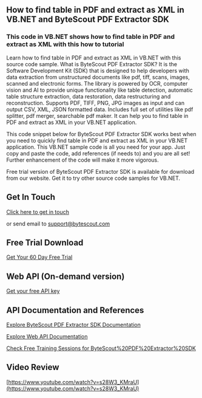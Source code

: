 ## How to find table in PDF and extract as XML in VB.NET and ByteScout PDF Extractor SDK

### This code in VB.NET shows how to find table in PDF and extract as XML with this how to tutorial

Learn how to find table in PDF and extract as XML in VB.NET with this source code sample. What is ByteScout PDF Extractor SDK? It is the Software Development Kit (SDK) that is designed to help developers with data extraction from unstructured documents like pdf, tiff, scans, images, scanned and electronic forms. The library is powered by OCR, computer vision and AI to provide unique functionality like table detection, automatic table structure extraction, data restoration, data restructuring and reconstruction. Supports PDF, TIFF, PNG, JPG images as input and can output CSV, XML, JSON formatted data. Includes full set of utilities like pdf splitter, pdf merger, searchable pdf maker. It can help you to find table in PDF and extract as XML in your VB.NET application.

This code snippet below for ByteScout PDF Extractor SDK works best when you need to quickly find table in PDF and extract as XML in your VB.NET application. This VB.NET sample code is all you need for your app. Just copy and paste the code, add references (if needs to) and you are all set! Further enhancement of the code will make it more vigorous.

Free trial version of ByteScout PDF Extractor SDK is available for download from our website. Get it to try other source code samples for VB.NET.

## Get In Touch

[Click here to get in touch](https://bytescout.zendesk.com/hc/en-us/requests/new?subject=ByteScout%20PDF%20Extractor%20SDK%20Question)

or send email to [support@bytescout.com](mailto:support@bytescout.com?subject=ByteScout%20PDF%20Extractor%20SDK%20Question) 

## Free Trial Download

[Get Your 60 Day Free Trial](https://bytescout.com/download/web-installer?utm_source=github-readme)

## Web API (On-demand version)

[Get your free API key](https://pdf.co/documentation/api?utm_source=github-readme)

## API Documentation and References

[Explore ByteScout PDF Extractor SDK Documentation](https://bytescout.com/documentation/index.html?utm_source=github-readme)

[Explore Web API Documentation](https://pdf.co/documentation/api?utm_source=github-readme)

[Check Free Training Sessions for ByteScout%20PDF%20Extractor%20SDK](https://academy.bytescout.com/)

## Video Review

[https://www.youtube.com/watch?v=s28W3_KMraU](https://www.youtube.com/watch?v=s28W3_KMraU)